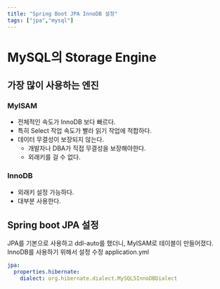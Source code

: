 ```yaml
---
title: "Spring Boot JPA InnoDB 설정"
tags: ["jpa","mysql"]
---
```

# MySQL의 Storage Engine
## 가장 많이 사용하는 엔진
###  MyISAM
- 전체적인 속도가 InnoDB 보다 빠르다. 
- 특히 Select 작업 속도가 빨라 읽기 작업에 적합하다.
- 데이터 무결성이 보장되지 않는다. 
	- 개발자나 DBA가 직접 무결성을 보장해야한다.
	- 외래키를 걸 수 없다.

### InnoDB
- 외래키 설정 가능하다.
- 대부분 사용한다.

## Spring boot JPA 설정
JPA를 기본으로 사용하고 ddl-auto를 했더니, MyISAM로 테이블이 만들어졌다. 
InnoDB를 사용하기 위해서 설정 수정 
application.yml
```yml
jpa:
  properties.hibernate:
    dialect: org.hibernate.dialect.MySQL5InnoDBDialect
```

<!--stackedit_data:
eyJoaXN0b3J5IjpbLTIxMjI1NDc4NzYsMjE5MzcwMjg4XX0=
-->

